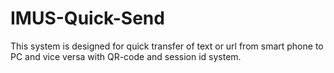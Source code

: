 # IMUS-Quick-Send
This system is designed for quick transfer of text or url from smart phone to PC and vice versa with QR-code and session id system.
